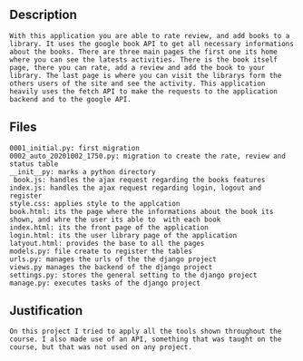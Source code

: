 
## Description
    With this application you are able to rate review, and add books to a library. It uses the google book API to get all necessary informations about the books. There are three main pages the first one its home where you can see the latests activities. There is the book itself page, there you can rate, add a review and add the book to your library. The last page is where you can visit the librarys form the others users of the site and see the activity. This application heavily uses the fetch API to make the requests to the application backend and to the google API.

## Files
    0001_initial.py: first migration
    0002_auto_20201002_1750.py: migration to create the rate, review and status table
    __init__py: marks a python directory
     book.js: handles the ajax request regarding the books features
    index.js: handles the ajax request regarding login, logout and register
    style.css: applies style to the applcation
    book.html: its the page where the informations about the book its shown, and whre the user its able to  with each book
    index.html: its the front page of the application
    login.html: its the user library page of the application
    latyout.html: provides the base to all the pages
    models.py: file create to register the tables
    urls.py: manages the urls of the the django project
    views.py manages the backend of the django project
    settings.py: stores the general setting to the django project
    manage.py: executes tasks of the django project
   
    

## Justification
    On this project I tried to apply all the tools shown throughout the course. I also made use of an API, something that was taught on the course, but that was not used on any project.